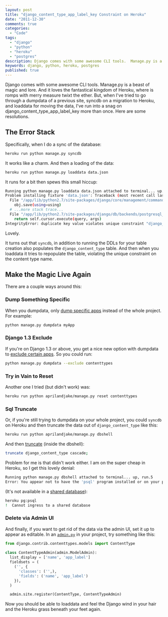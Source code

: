 ```yaml
---
layout: post
title: "django_content_type_app_label_key Constraint on Heroku"
date: "2011-12-30"
comments: true
categories:
  - "Code"
tags:
  - "django"
  - "python"
  - "heroku"
  - "postgres"
description: Django comes with some awesome CLI tools.  Manage.py is a beast of magic and lore.  And it loves the fantastical kingdom of Heroku, where is romps with merr
keywords: django, python, heroku, postgres
published: true
---
```


Django comes with some awesome CLI tools.  Manage.py is a beast of magic and lore.  And it loves the fantastical kingdom of Heroku, where is romps with merry measure twixt the ether.  But, when I've tried to go through a dumpdata of a previous site, syncdb on a migration to Heroku, and loaddata for moving the data, I've run into a snag on django_content_type_app_label_key more than once.  Here are some resolutions.

<!--more-->

The Error Stack
---------------

Specifically, when I do a sync of the database:

```bash
heroku run python manage.py syncdb
```

It works like a charm.  And then a loading of the data:

```bash
heroku run python manage.py loaddata data.json
```

It runs for a bit then spews this small hiccup:

```bash
Running python manage.py loaddata data.json attached to terminal... up, run.2
Problem installing fixture 'data.json': Traceback (most recent call last):
  File "/app/lib/python2.7/site-packages/django/core/management/commands/loaddata.py", line 174, in handle
    obj.save(using=using)
  # ...more stack trace...
  File "/app/lib/python2.7/site-packages/django/db/backends/postgresql_psycopg2/base.py", line 44, in execute
    return self.cursor.execute(query, args)
IntegrityError: duplicate key value violates unique constraint "django_content_type_app_label_key"
```
Lovely.

It turns out that `syncdb`, in addition to running the DDLs for your table creation also populates the `django_content_type` table.  And then when you loaddata it tries to repopulate the table, violating the unique constraint on the content type name.

Make the Magic Live Again
-------------------------

There are a couple ways around this:

### Dump Something Specific
When you dumpdata, only [dump specific apps](https://docs.djangoproject.com/en/dev/ref/django-admin/#dumpdata-appname-appname-appname-model) instead of the whole project.  For example:

```bash
python manage.py dumpdata myApp
```

### Django 1.3 Exclude
If you're on Django 1.3 or above, you get a nice new option with dumpdata to [exclude certain apps](https://docs.djangoproject.com/en/dev/ref/django-admin/#django-admin-option---exclude).  So you could run:

```bash
python manage.py dumpdata --exclude contenttypes
```

### Try in Vain to Reset
Another one I tried (but didn't work) was:

```bash
heroku run python aprilandjake/manage.py reset contenttypes 
```


### Sql Truncate
Or, if you're still trying to dumpdata on your whole project, you could `syncdb` on Heroku and then truncate the data out of `django_content_type` like this:

```bash
heroku run python aprilandjake/manage.py dbshell
```

And then [truncate](http://swik.net/django/Django+Community+Aggregator?page=2) (inside the dbshell):

```bash
truncate django_content_type cascade;    
```

Problem for me is that didn't work either.  I am on the super cheap in Heroku, so I get this lovely denial:

```bash
Running python manage.py dbshell attached to terminal... up, run.5
Error: You appear not to have the 'psql' program installed or on your path.
```

(It's not available in a [shared database](http://devcenter.heroku.com/articles/heroku-postgresql)):

```bash
heroku pg:psql
!  Cannot ingress to a shared database
```

### Delete via Admin UI
And finally, if you want to get rid of the data via the admin UI, set it up to appear as editable.  In an [`admin.py`](https://docs.djangoproject.com/en/dev/ref/contrib/admin/#modeladmin-objects) in your project, try something like this:

```python
from django.contrib.contenttypes.models import ContentType
    
class ContentTypeAdmin(admin.ModelAdmin):
  list_display = ['name', 'app_label']
  fieldsets = (
    ('', {
      'classes': ('',),
      'fields': ('name', 'app_label')
    }),
  )

  admin.site.register(ContentType, ContentTypeAdmin)
```

Now you should be able to loaddata and feel the Django wind in your hair and the Heroku grass beneath your feet again.

  
